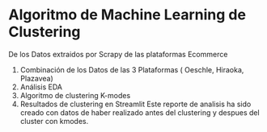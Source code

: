 # Algoritmo de Machine Learning de Clustering

De los Datos extraidos por Scrapy de las plataformas Ecommerce

1. Combinación de los Datos de las 3 Plataformas ( Oeschle, Hiraoka, Plazavea)
2. Análisis EDA
3. Algoritmo de clustering K-modes
4. Resultados de clustering en Streamlit
Este reporte de analisis ha sido creado con datos de haber realizado antes del clustering y despues del cluster con kmodes.